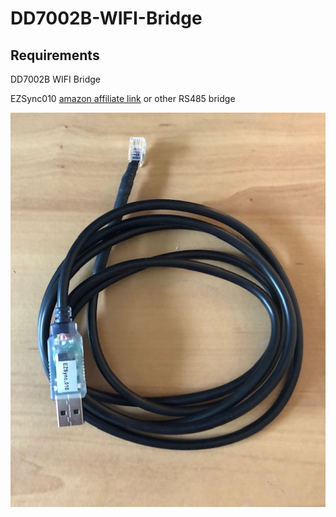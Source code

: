 # DD7002B-WIFI-Bridge
## Requirements
DD7002B WIFI Bridge

EZSync010 [amazon affiliate link](https://www.amazon.com/gp/product/B010KJSCR8/ref=as_li_tl?ie=UTF8&camp=1789&creative=9325&creativeASIN=B010KJSCR8&linkCode=as2&tag=fearandloa051-20&linkId=ba84822693d1dd483c71e3913e287d01)
or other RS485 bridge


![EZSync010](https://github.com/fearandloathinginithell/DD7002B-WIFI-Bridge/blob/master/EZSync010.jpg)
